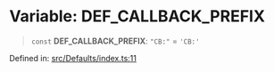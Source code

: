 # Variable: DEF\_CALLBACK\_PREFIX

> `const` **DEF\_CALLBACK\_PREFIX**: `"CB:"` = `'CB:'`

Defined in: [src/Defaults/index.ts:11](https://github.com/Fokusdotid/Baileys/blob/039f28db78950e3bac7c407f144ea390dcdf207d/src/Defaults/index.ts#L11)
